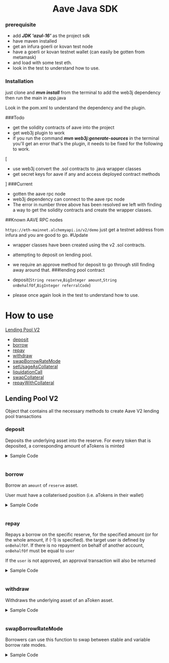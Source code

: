 <h1 align="center">Aave Java SDK</h1>


### prerequisite
* add ***JDK 'azul-16'***  as the project sdk
* have maven installed
* get an infura goerli or kovan test node
* have a goerli or kovan testnet wallet (can easily be gotten from metamask)
* and load with some test eth.
* look in the test to understand how to use.
### Installation
just clone and ***mvn install*** from the terminal to add the web3j dependency then run the main in app.java

Look in the pom.xml to understand the dependency and the plugin.


###Todo
* get the solidity contracts of aave into the project
* get web3j plugin to work
* if you run the command ***mvn web3j:generate-sources*** in the terminal you'll get an error that's the plugin, it needs to be fixed for the following to work.

[
* use web3j convert the .sol contracts to .java wrapper classes
* get secret keys for aave if any and access deployed contract methods

]
###Current
* gotten the aave rpc node
* web3j dependency can connect to the aave rpc node
* The error in number three above has been resolved we left with finding a way to get the solidity contracts and create the wrapper classes.

##Known AAVE RPC nodes

``https://eth-mainnet.alchemyapi.io/v2/demo``
just get a testnet address from infura and you are good to go.
#Update
* wrapper classes have been created using the v2 .sol contracts.
* attempting to deposit on lending pool.
* we require an approve method for deposit to go through still finding away around that.
  ###lending pool contract
* deposit(``String reserve``,``BigInteger amount``,``String onBehalfOf``,``BigInteger referralCode``)


* please once again look in the test to understand how to use.

# How to use

[Lending Pool V2](#lending-pool-v2)
- [deposit](#deposit)
- [borrow](#borrow)
- [repay](#repay)
- [withdraw](#withdraw)
- [swapBorrowRateMode](#swapBorrowRateMode)
- [setUsageAsCollateral](#setUsageAsCollateral)
- [liquidationCall](#liquidationCall)
- [swapCollateral](#swapCollateral)
- [repayWithCollateral](#repayWithCollateral)

## Lending Pool V2

Object that contains all the necessary methods to create Aave V2 lending pool
transactions

### deposit

Deposits the underlying asset into the reserve. For every token that is
deposited, a corresponding amount of aTokens is minted

<details>
  <summary>Sample Code</summary>

```java
/*
- @param `assetAddress` The ethereum address of the reserve asset
- @param `lendingPoolAddressProvider` lending pool address provider 
- @param `amount` The amount to be deposited, in human readable units as strings (e.g. 25000000000 ETH) 
- @param `interestRateMode`//Whether the borrow will incur a stable (InterestRate.Stable) or variable (InterestRate.Variable) interest rate
- @param `onBehalfOf` The ethereum address for which user is depositing.
*/
class LendingPoolTest {
    //check that you are on the right network 
    //NB kovan and other test nets are deprecated use Goerli
    String nodeUrl 
        = "https://goerli.infura.io/v3/<replace with your infura key>";
    String privateKey 
        = "<replace with your private key to your wallet>";
    
    private AaveConnect connection = new AaveConnect(privateKey, nodeUrl);
    
    private LendingPool lendingPool = new LendingPool(connection, lendingPoolAddressProvider, gasFee, gasLimit);

    /* rest of your code... constructor...*/

    void lendingPoolDeposit() {
        Erc20 erc20 = new Erc20(connection, amount, assetAddress);

        try {
            erc20.approve(amount);
            TransactionReceipt depositReceipt = lendingPool.deposit(amount, assetAddress, onBehalfOf);
        } catch (Exception e) {
            e.printStackTrace();
        }
       
    }
}
```

</details>

<br />

### borrow

Borrow an `amount` of `reserve` asset.

User must have a collaterised position (i.e. aTokens in their wallet)


<details>
  <summary>Sample Code</summary>

```java
/*
- @param `assetAddress` The ethereum address of the reserve asset 
- @param `amount` The amount to be borrowed, in human readable units as strings (e.g. 25000000000 ETH) 
- @param `interestRateMode`//Whether the borrow will incur a stable (InterestRate.Stable) or variable (InterestRate.Variable) interest rate
- @param `lendingPoolAddressProvider` lending pool address provider 
- @param `onBehalfOf` The ethereum address for which user is borrowing. It will default to the user address 
*/

class LendingPoolTest {
    String nodeUrl
        = "https://goerli.infura.io/v3/<replace with your infura key>";
    String privateKey
        = "<replace with your private key to your wallet>";

    private AaveConnect connection = new AaveConnect(privateKey, nodeUrl);

    private LendingPool lendingPool = new LendingPool(connection, lendingPoolAddressProvider, gasFee, gasLimit);

    /* rest of your code... constructor...*/
    
    void lendingPoolWithdraw() {

        try {
            TransactionReceipt borrowReceipt =  lendingPool.borrow(amount, assetAddress, onBehalfOf);
        } catch (Exception e) {
            e.printStackTrace();
        }
     }
}

```

</details>

<br />

### repay

Repays a borrow on the specific reserve, for the specified amount (or for the
whole amount, if (-1) is specified). the target user is defined by `onBehalfOf`.
If there is no repayment on behalf of another account, `onBehalfOf` must be
equal to `user`

If the `user` is not approved, an approval transaction will also be returned

<details>
  <summary>Sample Code</summary>

```java
/*
- @param `assetAddress` The ethereum address of the reserve asset 
- @param `amount` The amount to be borrowed, in human readable units as strings (e.g. 25000000000 ETH) 
- @param `interestRateMode`//Whether the borrow will incur a stable (InterestRate.Stable) or variable (InterestRate.Variable) interest rate
- @param `lendingPoolAddressProvider` lending pool address provider 
- @param `onBehalfOf` The ethereum address for which user is borrowing. It will default to the user address 
*/

class LendingPoolTest {
    String nodeUrl
        = "https://goerli.infura.io/v3/<replace with your infura key>";
    String privateKey
        = "<replace with your private key to your wallet>";

    private AaveConnect connection = new AaveConnect(privateKey, nodeUrl);

    private LendingPool lendingPool = new LendingPool(connection, lendingPoolAddressProvider, gasFee, gasLimit);

    /* rest of your code... constructor...*/
    
    void lendingPoolWithdraw() {

        try {
            TransactionReceipt repayReceipt =  lendingPool.repay(amount, assetAddress, onBehalfOf);
        } catch (Exception e) {
            e.printStackTrace();
        }
     }
}

```

</details>

<br />

### withdraw

Withdraws the underlying asset of an aToken asset.

<details>
  <summary>Sample Code</summary>

```java
/*
- @param `assetAddress` The ethereum address of the reserve asset 
- @param `amount` The amount to be withdrawn, in human readable units as strings (e.g. 25000000000 ETH) 
- @param `interestRateMode`//Whether the borrow will incur a stable (InterestRate.Stable) or variable (InterestRate.Variable) interest rate
- @param `lendingPoolAddressProvider` lending pool address provider 
- @param `toAddress` The ethereum address for which user is borrowing. It will default to the user address 
*/

class LendingPoolTest {
    String nodeUrl
        = "https://goerli.infura.io/v3/<replace with your infura key>";
    String privateKey
        = "<replace with your private key to your wallet>";

    private AaveConnect connection = new AaveConnect(privateKey, nodeUrl);

    private LendingPool lendingPool = new LendingPool(connection, lendingPoolAddressProvider, gasFee, gasLimit);

    /* rest of your code... constructor...*/

    void lendingPoolWithdraw() {

        try {
            TransactionReceipt withDrawReceipt =  lendingPool.withdraw(amount, assetAddress, toAdderess);
        } catch (Exception e) {
            e.printStackTrace();
        }

    }
}
```

</details>

<br />

### swapBorrowRateMode

Borrowers can use this function to swap between stable and variable borrow rate
modes.

<details>
  <summary>Sample Code</summary>

```java
/*
- @param `assetAddress` The address of the reserve on which the user borrowed 
- @param `mode` //Whether the borrow will incur a stable (InterestRate.Stable) or variable (InterestRate.Variable) interest rate which is either "1" for stable or "2" for variable
*/
class LendingPoolTest {
    String nodeUrl
        = "https://goerli.infura.io/v3/<replace with your infura key>";
    String privateKey
        = "<replace with your private key to your wallet>";

    private AaveConnect connection = new AaveConnect(privateKey, nodeUrl);

    private LendingPool lendingPool = new LendingPool(connection, lendingPoolAddressProvider, gasFee, gasLimit);

    /* rest of your code... constructor...*/

    void swapBorrowRate() {
        try {
            TransactionReceipt swapBorrowRateReceipt =  lendingPool.swapBorrowRate(assetAddress, mode);
        } catch (Exception e) {
            e.printStackTrace();
        }
    }
}
```

</details>

<br />